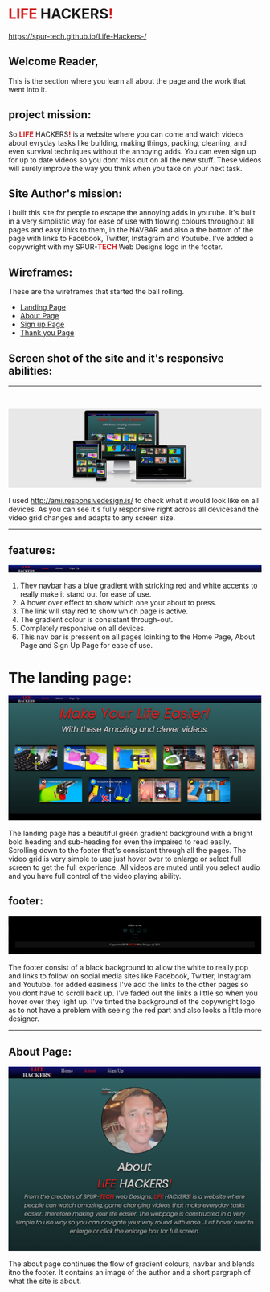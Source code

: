 # <b style="color: rgb(212, 32, 32);">LIFE</b> HACKERS<b style="color: rgb(212, 32, 32);">!</b>
https://spur-tech.github.io/Life-Hackers-/

## Welcome Reader,

This is the section where you learn all about the page and the work that went into it.

## project mission:

So <b style="color: rgb(212, 32, 32);">LIFE</b> HACKERS<b style="color: rgb(212, 32, 32);">!</b> is a website where you can come and watch videos about evryday tasks like building, making things, packing, cleaning, and even survival techniques without the annoying adds. You can even sign up for up to date videos so you dont miss out on all the new stuff.
These videos will surely improve the way you think when you take on your next task.

## Site Author's mission:

I built this site for people to escape the annoying adds in youtube. It's built in a very simplistic way for ease of use with flowing colours throughout all pages and easy links to them, in the NAVBAR and also a the bottom of the page with links to Facebook, Twitter, Instagram and Youtube.
I've added a copywright with my SPUR-<b style="color: rgb(212, 32, 32);">TECH </b>Web Designs logo in the footer.

## Wireframes:

These are the wireframes that started the ball rolling. 

- [Landing Page](assets/images/screenshot1.png)
- [About Page](assets/images/screenshot2.png)
- [Sign up Page](assets/images/screenshot3.png)
- [Thank you Page](assets/images/screenshot4.png)


##  Screen shot of the site and it's responsive abilities:

<hr>
<br>

![](assets/images/screenshot-sizes.png)


I used http://ami.responsivedesign.is/ to check what it would look like on all devices.
As you can see it's fully responsive right across all devicesand the video grid changes and adapts to any screen size.

<hr>

## features:

![](assets/images/screenshot-navbar.png)


1. Thev navbar has a blue gradient with stricking red and white accents to really make it stand out for ease of use.
2. A hover over effect to show which one your about to press.
3. The link will stay red to show which page is active.
4. The gradient colour is consistant through-out.
5. Completely responsive on all devices.
6. This nav bar is pressent on all pages loinking to the Home Page, About Page and Sign Up Page for ease of use.

# The landing page:


![](assets/images/screenshot-landing.png)

The landing page has a beautiful green gradient background with a bright bold heading and sub-heading for even the impaired to read easily. Scrolling down to the footer that's consistant through all the pages. The video grid is very simple to use just hover over to enlarge or select full screen to get the full experience. All videos are muted until you select audio and you have full control of the video playing ability.

## footer:

![](assets/images/screenshot-footer.png)

The footer consist of a black background to allow the white to really pop and links to follow on social media sites like Facebook, Twitter, Instagram and Youtube. for added easiness I've add the links to the other pages so you dont have to scroll back up.
I've faded out the links a little so when you hover over they light up.
I've tinted the background of the copywright logo as to not have a problem with seeing the red part and also looks a little more designer. 

------

## About Page:

![](assets/images/screenshot-about.png)

The about page continues the flow of gradient colours, navbar and blends itno the footer. It contains an image of the author and a short pargraph of what the site is about.

##